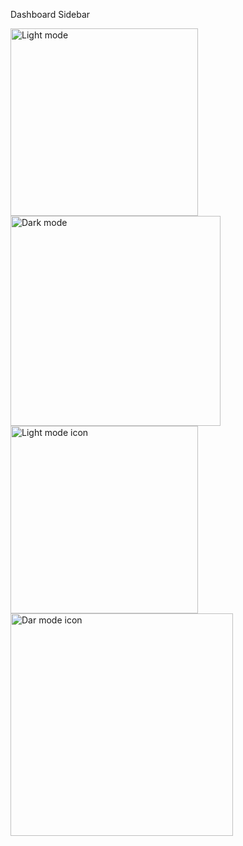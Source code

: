 Dashboard Sidebar


<img src="https://github.com/user-attachments/assets/cfe7c82e-7a3c-46a1-a6fb-e1e152abedf1" width="300" height=auto alt="Light mode">
<img src="https://github.com/user-attachments/assets/07cc42a8-29ce-446d-85ec-893989fd5a06" width="336" height=auto alt="Dark mode">
<img src="https://github.com/user-attachments/assets/f5c78773-f44a-4590-904f-bccccdca060c" width="300" height=auto alt="Light mode icon">
<img src="https://github.com/user-attachments/assets/56c9c9c2-1062-43bd-8ce4-67c6d52cd3cf" width="356" height=auto alt="Dar mode icon">
